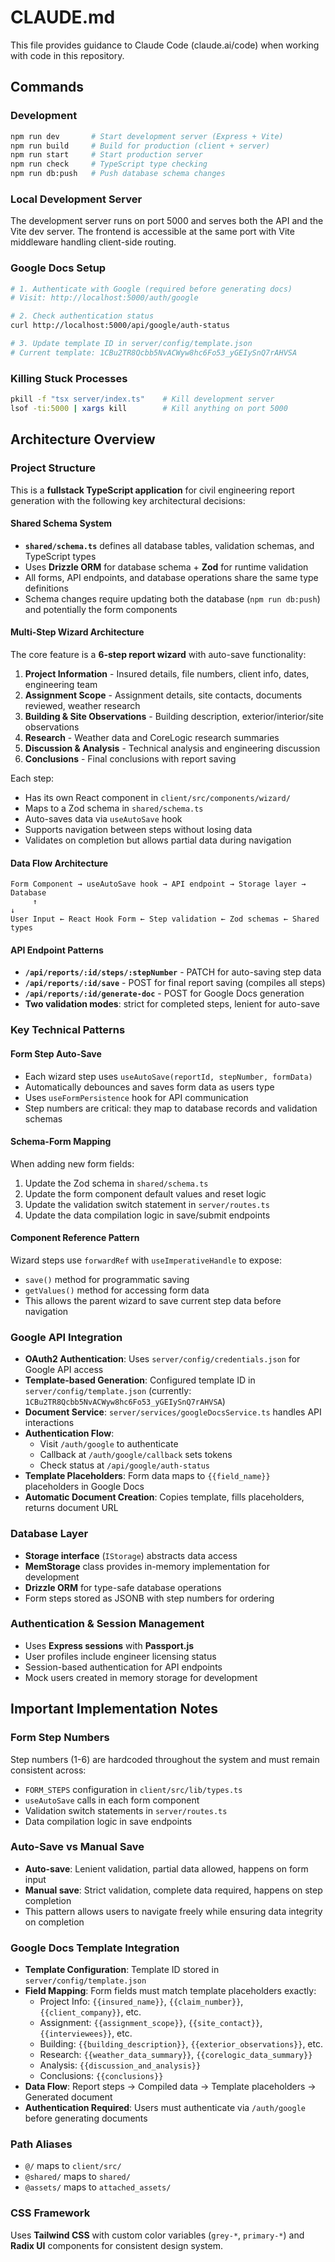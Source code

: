 # CLAUDE.md

This file provides guidance to Claude Code (claude.ai/code) when working with code in this repository.

## Commands

### Development
```bash
npm run dev       # Start development server (Express + Vite)
npm run build     # Build for production (client + server)
npm run start     # Start production server
npm run check     # TypeScript type checking
npm run db:push   # Push database schema changes
```

### Local Development Server
The development server runs on port 5000 and serves both the API and the Vite dev server. The frontend is accessible at the same port with Vite middleware handling client-side routing.

### Google Docs Setup
```bash
# 1. Authenticate with Google (required before generating docs)
# Visit: http://localhost:5000/auth/google

# 2. Check authentication status
curl http://localhost:5000/api/google/auth-status

# 3. Update template ID in server/config/template.json
# Current template: 1CBu2TR8Qcbb5NvACWyw8hc6Fo53_yGEIySnQ7rAHVSA
```

### Killing Stuck Processes
```bash
pkill -f "tsx server/index.ts"    # Kill development server
lsof -ti:5000 | xargs kill        # Kill anything on port 5000
```

## Architecture Overview

### Project Structure
This is a **fullstack TypeScript application** for civil engineering report generation with the following key architectural decisions:

#### Shared Schema System
- **`shared/schema.ts`** defines all database tables, validation schemas, and TypeScript types
- Uses **Drizzle ORM** for database schema + **Zod** for runtime validation
- All forms, API endpoints, and database operations share the same type definitions
- Schema changes require updating both the database (`npm run db:push`) and potentially the form components

#### Multi-Step Wizard Architecture
The core feature is a **6-step report wizard** with auto-save functionality:

1. **Project Information** - Insured details, file numbers, client info, dates, engineering team
2. **Assignment Scope** - Assignment details, site contacts, documents reviewed, weather research  
3. **Building & Site Observations** - Building description, exterior/interior/site observations
4. **Research** - Weather data and CoreLogic research summaries
5. **Discussion & Analysis** - Technical analysis and engineering discussion
6. **Conclusions** - Final conclusions with report saving

Each step:
- Has its own React component in `client/src/components/wizard/`
- Maps to a Zod schema in `shared/schema.ts`
- Auto-saves data via `useAutoSave` hook
- Supports navigation between steps without losing data
- Validates on completion but allows partial data during navigation

#### Data Flow Architecture
```
Form Component → useAutoSave hook → API endpoint → Storage layer → Database
     ↑                                                                ↓
User Input ← React Hook Form ← Step validation ← Zod schemas ← Shared types
```

#### API Endpoint Patterns
- **`/api/reports/:id/steps/:stepNumber`** - PATCH for auto-saving step data
- **`/api/reports/:id/save`** - POST for final report saving (compiles all steps)
- **`/api/reports/:id/generate-doc`** - POST for Google Docs generation
- **Two validation modes**: strict for completed steps, lenient for auto-save

### Key Technical Patterns

#### Form Step Auto-Save
- Each wizard step uses `useAutoSave(reportId, stepNumber, formData)`
- Automatically debounces and saves form data as users type
- Uses `useFormPersistence` hook for API communication
- Step numbers are critical: they map to database records and validation schemas

#### Schema-Form Mapping
When adding new form fields:
1. Update the Zod schema in `shared/schema.ts`
2. Update the form component default values and reset logic
3. Update the validation switch statement in `server/routes.ts`
4. Update the data compilation logic in save/submit endpoints

#### Component Reference Pattern
Wizard steps use `forwardRef` with `useImperativeHandle` to expose:
- `save()` method for programmatic saving
- `getValues()` method for accessing form data
- This allows the parent wizard to save current step data before navigation

### Google API Integration
- **OAuth2 Authentication**: Uses `server/config/credentials.json` for Google API access
- **Template-based Generation**: Configured template ID in `server/config/template.json` (currently: `1CBu2TR8Qcbb5NvACWyw8hc6Fo53_yGEIySnQ7rAHVSA`)
- **Document Service**: `server/services/googleDocsService.ts` handles API interactions
- **Authentication Flow**: 
  - Visit `/auth/google` to authenticate
  - Callback at `/auth/google/callback` sets tokens
  - Check status at `/api/google/auth-status`
- **Template Placeholders**: Form data maps to `{{field_name}}` placeholders in Google Docs
- **Automatic Document Creation**: Copies template, fills placeholders, returns document URL

### Database Layer
- **Storage interface** (`IStorage`) abstracts data access
- **MemStorage** class provides in-memory implementation for development
- **Drizzle ORM** for type-safe database operations
- Form steps stored as JSONB with step numbers for ordering

### Authentication & Session Management
- Uses **Express sessions** with **Passport.js**
- User profiles include engineer licensing status
- Session-based authentication for API endpoints
- Mock users created in memory storage for development

## Important Implementation Notes

### Form Step Numbers
Step numbers (1-6) are hardcoded throughout the system and must remain consistent across:
- `FORM_STEPS` configuration in `client/src/lib/types.ts`
- `useAutoSave` calls in each form component
- Validation switch statements in `server/routes.ts`
- Data compilation logic in save endpoints

### Auto-Save vs Manual Save
- **Auto-save**: Lenient validation, partial data allowed, happens on form input
- **Manual save**: Strict validation, complete data required, happens on step completion
- This pattern allows users to navigate freely while ensuring data integrity on completion

### Google Docs Template Integration
- **Template Configuration**: Template ID stored in `server/config/template.json`
- **Field Mapping**: Form fields must match template placeholders exactly:
  - Project Info: `{{insured_name}}`, `{{claim_number}}`, `{{client_company}}`, etc.
  - Assignment: `{{assignment_scope}}`, `{{site_contact}}`, `{{interviewees}}`, etc.
  - Building: `{{building_description}}`, `{{exterior_observations}}`, etc.
  - Research: `{{weather_data_summary}}`, `{{corelogic_data_summary}}`
  - Analysis: `{{discussion_and_analysis}}`
  - Conclusions: `{{conclusions}}`
- **Data Flow**: Report steps → Compiled data → Template placeholders → Generated document
- **Authentication Required**: Users must authenticate via `/auth/google` before generating documents

### Path Aliases
- `@/` maps to `client/src/`
- `@shared/` maps to `shared/`
- `@assets/` maps to `attached_assets/`

### CSS Framework
Uses **Tailwind CSS** with custom color variables (`grey-*`, `primary-*`) and **Radix UI** components for consistent design system.